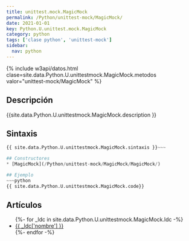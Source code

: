 ```yaml
---
title: unittest.mock.MagicMock
permalink: /Python/unittest-mock/MagicMock/
date: 2021-01-01
key: Python.U.unittest.mock.MagicMock
category: python
tags: ['clase python', 'unittest-mock']
sidebar: 
  nav: python
---
```


{% include w3api/datos.html clase=site.data.Python.U.unittestmock.MagicMock.metodos valor="unittest-mock/MagicMock" %}

## Descripción
{{site.data.Python.U.unittestmock.MagicMock.description }}

## Sintaxis
~~~python
{{ site.data.Python.U.unittestmock.MagicMock.sintaxis }}~~~

## Constructores
* [MagicMock](/Python/unittest-mock/MagicMock/MagicMock/)

## Ejemplo
~~~python
{{ site.data.Python.U.unittestmock.MagicMock.code}}
~~~

## Artículos
<ul>
{%- for _ldc in site.data.Python.U.unittestmock.MagicMock.ldc -%}
   <li>
       <a href="{{_ldc['url'] }}">{{ _ldc['nombre'] }}</a>
   </li>
{%- endfor -%}
</ul>

